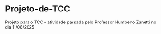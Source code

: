 # Projeto-de-TCC
Projeto para o TCC - atividade passada pelo Professor Humberto Zanetti no dia 11/06/2025
